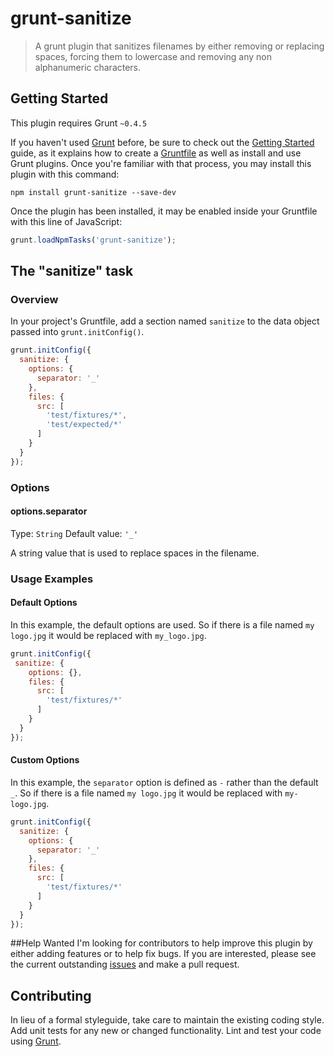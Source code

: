 # grunt-sanitize

> A grunt plugin that sanitizes filenames by either removing or replacing spaces, forcing them to lowercase and removing any non alphanumeric characters.

## Getting Started
This plugin requires Grunt `~0.4.5`

If you haven't used [Grunt](http://gruntjs.com/) before, be sure to check out the [Getting Started](http://gruntjs.com/getting-started) guide, as it explains how to create a [Gruntfile](http://gruntjs.com/sample-gruntfile) as well as install and use Grunt plugins. Once you're familiar with that process, you may install this plugin with this command:

```shell
npm install grunt-sanitize --save-dev
```

Once the plugin has been installed, it may be enabled inside your Gruntfile with this line of JavaScript:

```js
grunt.loadNpmTasks('grunt-sanitize');
```

## The "sanitize" task

### Overview
In your project's Gruntfile, add a section named `sanitize` to the data object passed into `grunt.initConfig()`.

```js
grunt.initConfig({
  sanitize: {
    options: {
      separator: '_'
    },
    files: {
      src: [
        'test/fixtures/*',
        'test/expected/*'
      ]
    }
  }
});
```

### Options

#### options.separator
Type: `String`
Default value: `'_'`

A string value that is used to replace spaces in the filename.


### Usage Examples

#### Default Options
In this example, the default options are used. So if there is a file named `my logo.jpg` it would be replaced with `my_logo.jpg`.

```js
grunt.initConfig({
 sanitize: {
    options: {},
    files: {
      src: [
        'test/fixtures/*'
      ]
    }
  }
});
```

#### Custom Options
In this example, the `separator` option is defined as `-` rather than the default `_`. So if there is a file named `my logo.jpg` it would be replaced with `my-logo.jpg`.

```js
grunt.initConfig({
  sanitize: {
    options: {
      separator: '_'
    },
    files: {
      src: [
        'test/fixtures/*'
      ]
    }
  }
});
```

##Help Wanted
I'm looking for contributors to help improve this plugin by either adding features or to help fix bugs. If you are interested, please see the current outstanding [issues](https://github.com/christill/grunt-sanitize/issues) and make a pull request.

## Contributing
In lieu of a formal styleguide, take care to maintain the existing coding style. Add unit tests for any new or changed functionality. Lint and test your code using [Grunt](http://gruntjs.com/).
